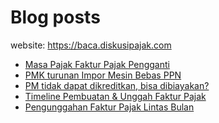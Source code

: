 # Blog posts

website: https://baca.diskusipajak.com

<!-- BLOG-POST-LIST:START -->
- [Masa Pajak Faktur Pajak Pengganti](https://baca.diskusipajak.com/masa-pajak-faktur-pajak-pengganti/)
- [PMK turunan Impor Mesin Bebas PPN](https://baca.diskusipajak.com/pmk-turunan-impor-mesin-bebas-ppn/)
- [PM tidak dapat dikreditkan, bisa dibiayakan?](https://baca.diskusipajak.com/pm-tidak-dapat-dikreditkan-bisa-dibiayakan/)
- [Timeline Pembuatan &amp; Unggah Faktur Pajak](https://baca.diskusipajak.com/timeline-pembuatan-unggah-faktur-pajak/)
- [Pengunggahan Faktur Pajak Lintas Bulan](https://baca.diskusipajak.com/pengunggahan-faktur-pajak-lintas-bulan/)
<!-- BLOG-POST-LIST:END -->

<!--
**kelaspajak/kelaspajak** is a ✨ _special_ ✨ repository because its `README.md` (this file) appears on your GitHub profile.

Here are some ideas to get you started:

- 🔭 I’m currently working on ...
- 🌱 I’m currently learning ...
- 👯 I’m looking to collaborate on ...
- 🤔 I’m looking for help with ...
- 💬 Ask me about ...
- 📫 How to reach me: ...
- 😄 Pronouns: ...
- ⚡ Fun fact: ...
-->

